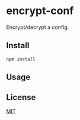 # encrypt-conf
Encrypt/decrypt a config.


## Install

    npm install


## Usage


## License
[MIT](LICENSE)
